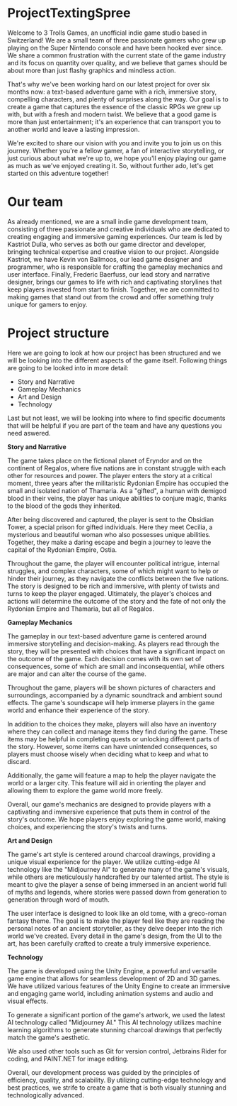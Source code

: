 # ProjectTextingSpree
Welcome to 3 Trolls Games, an unofficial indie game studio based in Switzerland! We are a small team of three passionate gamers who grew up playing
on the Super Nintendo console and have been hooked ever since. We share a common frustration with the current state of the game industry and its focus
on quantity over quality, and we believe that games should be about more than just flashy graphics and mindless action.

That's why we've been working hard on our latest project for over six months now: a text-based adventure game with a rich, immersive story, compelling characters,
and plenty of surprises along the way. Our goal is to create a game that captures the essence of the classic RPGs we grew up with, but with a fresh and modern twist.
We believe that a good game is more than just entertainment; it's an experience that can transport you to another world and leave a lasting impression.

We're excited to share our vision with you and invite you to join us on this journey. Whether you're a fellow gamer, a fan of interactive storytelling,
or just curious about what we're up to, we hope you'll enjoy playing our game as much as we've enjoyed creating it. So, without further ado, let's get started on this adventure together!

# Our team
As already mentioned, we are a small indie game development team, consisting of three passionate and creative individuals who are dedicated to creating engaging and immersive
gaming experiences. Our team is led by Kastriot Dulla, who serves as both our game director and developer, bringing technical expertise and creative vision to our project.
Alongside Kastriot, we have Kevin von Ballmoos, our lead game designer and programmer, who is responsible for crafting the gameplay mechanics and user interface.
Finally, Frederic Baerfuss, our lead story and narrative designer, brings our games to life with rich and captivating storylines that keep players invested from start to finish. Together,
we are committed to making games that stand out from the crowd and offer something truly unique for gamers to enjoy.

# Project structure
Here we are going to look at how our project has been structured and we will be looking into the different aspects of the game itself. Following things are going to be
looked into in more detail:

- Story and Narrative
- Gameplay Mechanics
- Art and Design
- Technology

Last but not least, we will be looking into where to find specific documents that will be helpful if you are part of the team and have any questions you need aswered.

**Story and Narrative**

The game takes place on the fictional planet of Eryndor and on the continent of Regalos, where five nations are in constant struggle with each other for resources and power.
The player enters the story at a critical moment, three years after the militaristic Rydonian Empire has occupied the small and isolated nation of Thamaria. As a "gifted", a human
with demigod blood in their veins, the player has unique abilities to conjure magic, thanks to the blood of the gods they inherited.

After being discovered and captured, the player is sent to the Obsidian Tower, a special prison for gifted individuals. Here they meet Cecilia, a mysterious and
beautiful woman who also possesses unique abilities. Together, they make a daring escape and begin a journey to leave the capital of the Rydonian Empire, Ostia.

Throughout the game, the player will encounter political intrigue, internal struggles, and complex characters, some of which might want to help or hinder their journey,
as they navigate the conflicts between the five nations. The story is designed to be rich and immersive, with plenty of twists and turns to keep the player engaged.
Ultimately, the player's choices and actions will determine the outcome of the story and the fate of not only the Rydonian Empire and Thamaria, but all of Regalos.

**Gameplay Mechanics**

The gameplay in our text-based adventure game is centered around immersive storytelling and decision-making. As players read through the story, they will be presented
with choices that have a significant impact on the outcome of the game. Each decision comes with its own set of consequences, some of which are small and inconsequential,
while others are major and can alter the course of the game.

Throughout the game, players will be shown pictures of characters and surroundings, accompanied by a dynamic soundtrack and ambient sound effects. The game's soundscape
will help immerse players in the game world and enhance their experience of the story.

In addition to the choices they make, players will also have an inventory where they can collect and manage items they find during the game. These items may be helpful
in completing quests or unlocking different parts of the story. However, some items can have unintended consequences, so players must choose wisely when deciding what
to keep and what to discard.

Additionally, the game will feature a map to help the player navigate the world or a larger city. This feature will aid in orienting the player and allowing them to
explore the game world more freely.

Overall, our game's mechanics are designed to provide players with a captivating and immersive experience that puts them in control of the story's outcome.
We hope players enjoy exploring the game world, making choices, and experiencing the story's twists and turns.

**Art and Design**

The game's art style is centered around charcoal drawings, providing a unique visual experience for the player. We utilize cutting-edge AI technology
like the "Midjourney AI" to generate many of the game's visuals, while others are meticulously handcrafted by our talented artist. The style is meant to give the
player a sense of being immersed in an ancient world full of myths and legends, where stories were passed down from generation to generation through word of mouth.

The user interface is designed to look like an old tome, with a greco-roman fantasy theme. The goal is to make the player feel like they are reading the personal
notes of an ancient storyteller, as they delve deeper into the rich world we've created. Every detail in the game's design, from the UI to the art, has been
carefully crafted to create a truly immersive experience.

**Technology**

The game is developed using the Unity Engine, a powerful and versatile game engine that allows for seamless development of 2D and 3D games.
We have utilized various features of the Unity Engine to create an immersive and engaging game world, including animation systems and audio and visual effects.

To generate a significant portion of the game's artwork, we used the latest AI technology called "Midjourney AI." This AI technology utilizes machine learning
algorithms to generate stunning charcoal drawings that perfectly match the game's aesthetic.

We also used other tools such as Git for version control, Jetbrains Rider for coding, and PAINT.NET for image editing.

Overall, our development process was guided by the principles of efficiency, quality, and scalability. By utilizing cutting-edge technology and best practices,
we strife to create a game that is both visually stunning and technologically advanced.